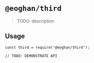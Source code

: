 # `@eoghan/third`

> TODO: description

## Usage

```
const third = require('@eoghan/third');

// TODO: DEMONSTRATE API
```
